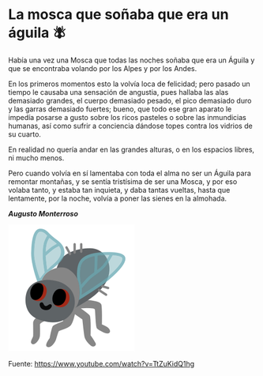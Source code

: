 # La mosca que soñaba que era un águila :fly: 

Había una vez una Mosca que todas las noches soñaba que era un Águila y que se encontraba volando por los Alpes y por los Andes.

En los primeros momentos esto la volvía loca de felicidad; pero pasado un tiempo le causaba una sensación de angustia, pues hallaba las alas demasiado grandes, el cuerpo demasiado pesado, el pico demasiado duro y las garras demasiado fuertes; bueno, que todo ese gran aparato le impedía posarse a gusto sobre los ricos pasteles o sobre las inmundicias humanas, así como sufrir a conciencia dándose topes contra los vidrios de su cuarto.

En realidad no quería andar en las grandes alturas, o en los espacios libres, ni mucho menos.

Pero cuando volvía en sí lamentaba con toda el alma no ser un Águila para remontar montañas, y se sentía tristísima de ser una Mosca, y por eso volaba tanto, y estaba tan inquieta, y daba tantas vueltas, hasta que lentamente, por la noche, volvía a poner las sienes en la almohada. 

**_Augusto Monterroso_**

![mosca](../_files/fly-svgrepo-com.svg)

Fuente: https://www.youtube.com/watch?v=TtZuKidQ1hg